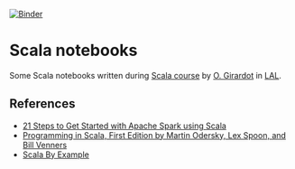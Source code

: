 [![Binder](https://mybinder.org/badge.svg)](https://mybinder.org/v2/gh/pnavaro/scala-notebooks/master)


# Scala notebooks

Some Scala notebooks written during [Scala course](https://indico.lal.in2p3.fr/event/4676/page/41-organisation) by [O. Girardot](https://github.com/ogirardot) in [LAL](https://www.lal.in2p3.fr/).


## References

- [21 Steps to Get Started with Apache Spark using Scala](https://www.analyticsvidhya.com/blog/2017/01/scala/)
- [Programming in Scala, First Edition by Martin Odersky, Lex Spoon, and Bill Venners](https://www.artima.com/pins1ed/)
- [Scala By Example](https://www.scala-lang.org/docu/files/ScalaByExample.pdf)